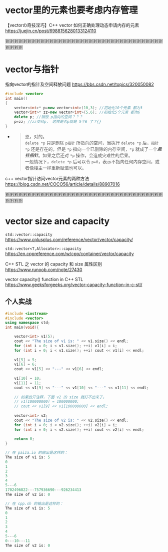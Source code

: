 
# vector里的元素也要考虑内存管理

【vectorの奇技淫巧】C++ vector 如何正确处理动态申请内存的元素 https://juejin.cn/post/6988156280133124110

:u5272::u5272::u5272::u5272::u5272::u5272::u5272::u5272::u5272::u5272::u5272::u5272::u5272::u5272::u5272::u5272::u5272::u5272::u5272::u5272::u5272::u5272::u5272::u5272::u5272::u5272::u5272::u5272::u5272::u5272::u5272::u5272::u5272::u5272::u5272::u5272::u5272::u5272::u5272::u5272:

# vector与指针

指向vector的指针及空间释放问题 https://bbs.csdn.net/topics/320050082
```cpp
#include <vector>
int main()
{
    vector<int>* p=new vector<int>(10,3); //初始化10个元素 都为3
    vector<int>* zz=new vector<int>(5,6); //初始化5个元素 都为6
    delete p; //销毁 p指向的空间？？？
    p=zz; //zz交给p， 这样是否p就是 5个6 了？{}
}
```
- > 恩，对的。 <br> `delete *p` 只是删除 `p指针` 所指向的空间，当执行 `delete *p` 后，`指针*p` 还是存在的，但是 `*p` 指向一个已删除的内存空间，`*p` 就成了一个***悬挂指针***。如果之后还对 `*p` 操作，会造成灾难性的后果。 <br> 一般情况下，`delete *p` 后可以令 `p=0`，表示不指向任何内存空间，或者像楼主一样重新赋值也可以。

c++ vector指针访问vector元素的两种方法 https://blog.csdn.net/COCO56/article/details/88907016

:u5272::u5272::u5272::u5272::u5272::u5272::u5272::u5272::u5272::u5272::u5272::u5272::u5272::u5272::u5272::u5272::u5272::u5272::u5272::u5272::u5272::u5272::u5272::u5272::u5272::u5272::u5272::u5272::u5272::u5272::u5272::u5272::u5272::u5272::u5272::u5272::u5272::u5272::u5272::u5272:

# vector size and capacity

`std::vector::capacity` https://www.cplusplus.com/reference/vector/vector/capacity/

`std::vector<T,Allocator>::capacity` https://en.cppreference.com/w/cpp/container/vector/capacity

C++ STL 之 vector 的 capacity 和 size 属性区别 https://www.runoob.com/note/27430

vector capacity() function in C++ STL https://www.geeksforgeeks.org/vector-capacity-function-in-c-stl/

## 个人实战

```cpp
#include <iostream>
#include <vector>
using namespace std;
int main(void){

    vector<int> v1(5);
    cout << "The size of v1 is: " << v1.size() << endl;
    for (int i = 0; i < v1.size(); ++i) v1[i] = i;
    for (int i = 0; i < v1.size(); ++i) cout << v1[i] << endl;
    
    v1[5] = 5;
    v1[6] = 6;
    cout << v1[5] << "---" << v1[6] << endl;
    
    v1[10] = 10;
    v1[11] = 11;
    cout << v1[9] << "---" << v1[10] << "---" << v1[11] << endl;
    
    // 如果放开注释，下面 v2 的 size 就打不出来了。
    // v1[100000000] = 100000000;
    // cout << v1[9] << v1[100000000] << endl;
    
    vector<int> v2;
    cout << "The size of v2 is: " << v2.size() << endl;
    for (int i = 0; i < v2.size(); ++i) v2[i] = i;
    for (int i = 0; i < v2.size(); ++i) cout << v2[i] << endl;
    
    return 0;
}
```
```cpp
// 在 paiza.io 的输出是这样的：
The size of v1 is: 5
0
1
2
3
4
5---6
1702496822---757936690---926234413
The size of v2 is: 0
```
```cpp
// 在 cpp.sh 的输出是这样的：
The size of v1 is: 5
0
1
2
3
4
5---6
0---10---11
The size of v2 is: 0
```
